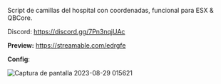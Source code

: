 Script de camillas del hospital con coordenadas, funcional para ESX & QBCore.

Discord: https://discord.gg/7Pn3nqjUAc

**Preview:** https://streamable.com/edrgfe

**Config**:

![Captura de pantalla 2023-08-29 015621](https://github.com/GinkaRP/gnk-camillas/assets/116312031/e320bd80-ef94-4b35-8ff4-9c252831eaa2)
